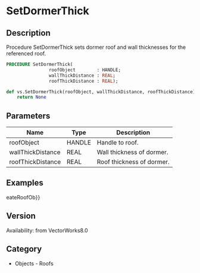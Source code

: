 # SetDormerThick

## Description
Procedure SetDormerThick sets dormer roof and wall thicknesses for the referenced roof.

```pascal
PROCEDURE SetDormerThick(
				roofObject        : HANDLE;
				wallThickDistance : REAL;
				roofThickDistance : REAL);
```

```python
def vs.SetDormerThick(roofObject, wallThickDistance, roofThickDistance):
    return None
```

## Parameters
|Name|Type|Description|
|---|---|---|
|roofObject|HANDLE|Handle to roof.|
|wallThickDistance|REAL|Wall thickness of dormer.|
|roofThickDistance|REAL|Roof thickness of dormer.|

## Examples
eateRoofOb}}

## Version
Availability: from VectorWorks8.0

## Category
* Objects - Roofs

